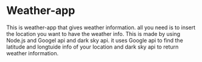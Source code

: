 # Weather-app

This is weather-app that gives weather information. all you need is to insert the location you want to have the weather info.
This is made by using Node.js and Googel api and dark sky api.
it uses Google api to find the latitude and longtuide info of your location and dark sky api to return weather information.
